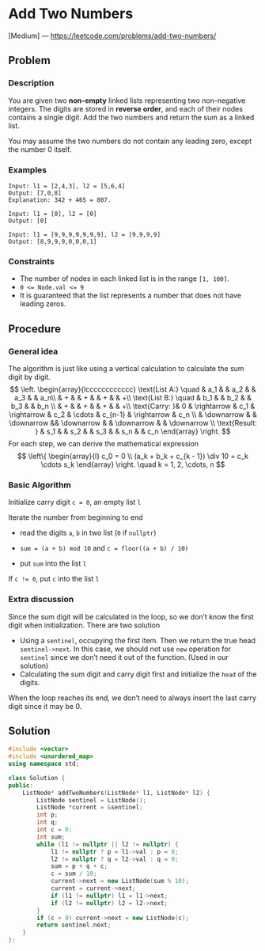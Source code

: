 # Add Two Numbers

[Medium] — https://leetcode.com/problems/add-two-numbers/

## Problem

### Description

You are given two **non-empty** linked lists representing two non-negative integers. The digits are stored in **reverse order**, and each of their nodes contains a single digit. Add the two numbers and return the sum as a linked list.

You may assume the two numbers do not contain any leading zero, except the number 0 itself.

### Examples

```
Input: l1 = [2,4,3], l2 = [5,6,4]
Output: [7,0,8]
Explanation: 342 + 465 = 807.
```

```
Input: l1 = [0], l2 = [0]
Output: [0]
```

```
Input: l1 = [9,9,9,9,9,9,9], l2 = [9,9,9,9]
Output: [8,9,9,9,0,0,0,1]
```

### Constraints

- The number of nodes in each linked list is in the range `[1, 100]`.
- `0 <= Node.val <= 9`
- It is guaranteed that the list represents a number that does not have leading zeros.

## Procedure

### General idea

The algorithm is just like using a vertical calculation to calculate the sum digit by digit.
$$
\left.
	\begin{array}{lcccccccccccc}
		\text{List A:} \quad &  a_1 & & a_2 & & a_3 & & a_n\\
		& + & & + & & + & & +\\
		\text{List B:} \quad & b_1 & & b_2 & & b_3 & & b_n \\
		& + & & + & & + & & +\\
		\text{Carry: }& 0 & \rightarrow & c_1 & \rightarrow & c_2 & \cdots & c_{n-1} & \rightarrow & c_n \\
		& \downarrow & & \downarrow && \downarrow & & \downarrow & & \downarrow \\
		\text{Result: } & s_1 & & s_2 & & s_3 & & s_n & & c_n
	\end{array}
\right.
$$
For each step, we can derive the mathematical expression
$$
\left\{  
	\begin{array}{l}
		c_0 = 0 \\
		(a_k + b_k + c_{k - 1}) \div 10 = c_k \cdots s_k
	\end{array}
\right.
\quad 
k = 1, 2, \cdots, n
$$

### Basic Algorithm

Initialize carry digit `c = 0`, an empty list `l`

Iterate the number from beginning to end

- read the digits `a`, `b`  in two list (`0` if `nullptr`)
- `sum = (a + b) mod 10` and `c = floor((a + b) / 10) `

- put `sum` into the list `l`

If `c != 0`, put `c` into the list `l`

### Extra discussion

Since the sum digit will be calculated in the loop, so we don’t know the first digit when initialization. There are two solution

- Using a `sentinel`, occupying the first item. Then we return the true head `sentinel->next`. In this case, we should not use `new` operation for `sentinel` since we don’t need it out of the function. (Used in our solution)
- Calculating the sum digit and carry digit first and initialize the `head` of the digits.

When the loop reaches its end, we don’t need to always insert the last carry digit since it may be $0$.

## Solution

```c++
#include <vector>
#include <unordered_map>
using namespace std;

class Solution {
public:
    ListNode* addTwoNumbers(ListNode* l1, ListNode* l2) {
        ListNode sentinel = ListNode();
        ListNode *current = &sentinel;
        int p;
        int q;
        int c = 0;
        int sum;
        while (l1 != nullptr || l2 != nullptr) {
            l1 != nullptr ? p = l1->val : p = 0;
            l2 != nullptr ? q = l2->val : q = 0;
            sum = p + q + c;
            c = sum / 10;
            current->next = new ListNode(sum % 10);
            current = current->next;
            if (l1 != nullptr) l1 = l1->next;
            if (l2 != nullptr) l2 = l2->next;
        }
        if (c > 0) current->next = new ListNode(c);
        return sentinel.next;
    }
};
```

